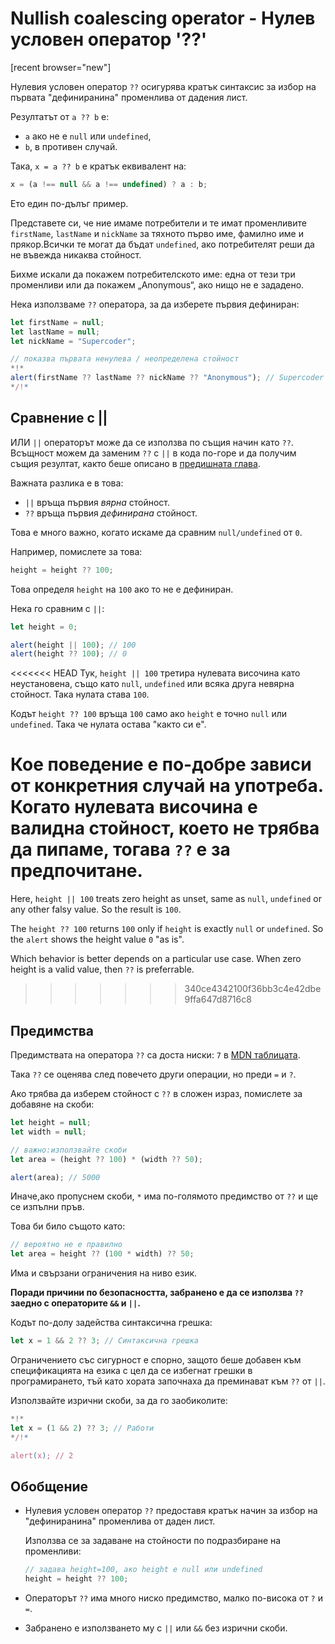 # Nullish coalescing operator - Нулев условен оператор '??'

[recent browser="new"]

Нулевия условен оператор `??` осигурява кратък синтаксис за избор на първата "дефиниранина" променлива от дадения лист.

Резултатът от `a ?? b` е:
- `a` ако не е `null` или `undefined`,
- `b`, в противен случай.

Така, `x = a ?? b` е кратък еквивалент на:

```js
x = (a !== null && a !== undefined) ? a : b;
```

Ето един по-дълъг пример.

Представете си, че ние имаме потребители и те имат променливите `firstName`, `lastName` и `nickName` за тяхното първо име, фамилно име и прякор.Всички те могат да бъдат `undefined`, ако потребителят реши да не въвежда никаква стойност.

Бихме искали да покажем потребителското име: една от тези три променливи или да покажем „Anonymous“, ако нищо не е зададено.

Нека използваме `??` оператора, за да изберете първия дефиниран:

```js run
let firstName = null;
let lastName = null;
let nickName = "Supercoder";

// показва първата ненулева / неопределена стойност
*!*
alert(firstName ?? lastName ?? nickName ?? "Anonymous"); // Supercoder
*/!*
```

## Сравнение с ||

ИЛИ `||` операторът може да се използва по същия начин като `??`. Всъщност можем да заменим `??` с `||` в кода по-горе и да получим същия резултат, както беше описано в [предишната глава](info:logical-operators#or-finds-the-first-truthy-value).

Важната разлика е в това:
- `||` връща първия *вярна* стойност.
- `??` връща първия *дефинирана* стойност.

Това е много важно, когато искаме да сравним `null/undefined` от `0`.

Например, помислете за това:

```js
height = height ?? 100;
```

Това определя `height` на `100` ако то не е дефиниран.

Нека го сравним с `||`:

```js run
let height = 0;

alert(height || 100); // 100
alert(height ?? 100); // 0
```

<<<<<<< HEAD
Тук, `height || 100` третира нулевата височина като неустановена, също като `null`, `undefined` или всяка друга невярна стойност. Така нулата става `100`.

Кодът `height ?? 100` връща `100` само ако `height` е точно `null` или `undefined`. Така че нулата остава "както си е".

Кое поведение е по-добре зависи от конкретния случай на употреба. Когато нулевата височина е валидна стойност, което не трябва да пипаме, тогава `??` е за предпочитане.
=======
Here, `height || 100` treats zero height as unset, same as `null`, `undefined` or any other falsy value. So the result is `100`.

The `height ?? 100` returns `100` only if `height` is exactly `null` or `undefined`. So the `alert` shows the height value `0` "as is".

Which behavior is better depends on a particular use case. When zero height is a valid value, then `??` is preferrable.
>>>>>>> 340ce4342100f36bb3c4e42dbe9ffa647d8716c8

## Предимства

Предимствата на оператора `??` са доста ниски: `7` в [MDN таблицата](https://developer.mozilla.org/en-US/docs/Web/JavaScript/Reference/Operators/Operator_Precedence#Table).

Така `??` се оценява след повечето други операции, но преди `=` и `?`.

Ако трябва да изберем стойност с `??` в сложен израз, помислете за добавяне на скоби:

```js run
let height = null;
let width = null;

// важно:използвайте скоби
let area = (height ?? 100) * (width ?? 50);

alert(area); // 5000
```

Иначе,ако пропуснем скоби, `*` има по-голямото предимство от `??` и ще се изпълни пръв.

Това би било същото като:

```js
// вероятно не е правилно
let area = height ?? (100 * width) ?? 50;
```

Има и свързани ограничения на ниво език.

**Поради причини по безопасността, забранено е да се използва `??` заедно с операторите `&&` и `||`.**

Кодът по-долу задейства синтаксична грешка:

```js run
let x = 1 && 2 ?? 3; // Синтаксична грешка
```

Ограничението със сигурност е спорно, защото беше добавен към спецификацията на езика с цел да се избегнат грешки в програмирането, тъй като хората започнаха да преминават към `??` от `||`.

Използвайте изрични скоби, за да го заобиколите:

```js run
*!*
let x = (1 && 2) ?? 3; // Работи
*/!*

alert(x); // 2
```

## Обобщение

- Нулевия условен оператор `??` предоставя кратък начин за избор на "дефиниранина" променлива от даден лист.

    Използва се за задаване на стойности по подразбиране на променливи:

    ```js
    // задава height=100, ако height е null или undefined
    height = height ?? 100;
    ```

- Операторът `??` има много ниско предимство, малко по-висока от `?` и `=`.
- Забранено е използването му с `||` или `&&` без изрични скоби.
